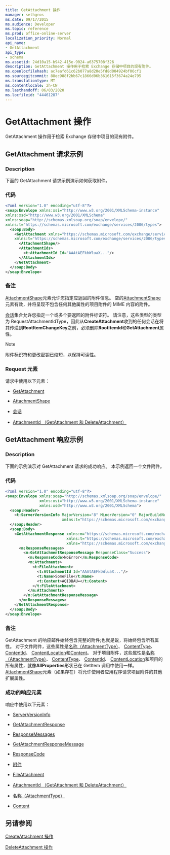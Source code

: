 ```yaml
---
title: GetAttachment 操作
manager: sethgros
ms.date: 09/17/2015
ms.audience: Developer
ms.topic: reference
ms.prod: office-online-server
localization_priority: Normal
api_name:
- GetAttachment
api_type:
- schema
ms.assetid: 24d10a15-b942-415e-9024-a6375708f326
description: GetAttachment 操作用于检索 Exchange 存储中项目的现有附件。
ms.openlocfilehash: ac7eafd61c62b077a8d20e5fd8d004924bf06cf1
ms.sourcegitcommit: 88ec988f2bb67c1866d06b361615f3674a24e795
ms.translationtype: MT
ms.contentlocale: zh-CN
ms.lasthandoff: 06/03/2020
ms.locfileid: "44461287"
---
```

# <a name="getattachment-operation"></a>GetAttachment 操作

GetAttachment 操作用于检索 Exchange 存储中项目的现有附件。
  
## <a name="getattachment-request-example"></a>GetAttachment 请求示例

### <a name="description"></a>Description

下面的 GetAttachment 请求示例演示如何获取附件。
  
### <a name="code"></a>代码

```XML
<?xml version="1.0" encoding="utf-8"?>
<soap:Envelope xmlns:xsi="http://www.w3.org/2001/XMLSchema-instance"
xmlns:xsd="http://www.w3.org/2001/XMLSchema"
xmlns:soap="http://schemas.xmlsoap.org/soap/envelope/"
xmlns:t="https://schemas.microsoft.com/exchange/services/2006/types">
  <soap:Body>
    <GetAttachment xmlns="https://schemas.microsoft.com/exchange/services/2006/messages"
    xmlns:t="https://schemas.microsoft.com/exchange/services/2006/types">
      <AttachmentShape/>
      <AttachmentIds>
        <t:AttachmentId Id="AAAtAEFkbWluaX..."/>
      </AttachmentIds>
    </GetAttachment>
  </soap:Body>
</soap:Envelope>
```

### <a name="comments"></a>备注

[AttachmentShape](attachmentshape.md)元素允许您指定应返回的附件信息。 空的[AttachmentShape](attachmentshape.md)元素有效，并将呈现不包含任何其他属性的项目附件的 MIME 内容的附件。 
  
[会话](attachmentids.md)集合允许您指定一个或多个要返回的附件标识符。 请注意，这些类型的类型为 RequestAttachmentIdType，因此从**CreateAttachment**收到的任何会话在将其传递到**RootItemChangeKey**之前，必须删除**RootItemId**和**GetAttachment**属性。
  
> [!NOTE]
> 附件标识符和更改密钥已缩短，以保持可读性。 
  
### <a name="request-elements"></a>Request 元素

请求中使用以下元素：
  
- [GetAttachment](getattachment.md)
    
- [AttachmentShape](attachmentshape.md)
    
- [会话](attachmentids.md)
    
- [AttachmentId （GetAttachment 和 DeleteAttachment）](attachmentid-getattachment-and-deleteattachment.md)
    
## <a name="getattachment-response-example"></a>GetAttachment 响应示例

### <a name="description"></a>Description

下面的示例演示对 GetAttachment 请求的成功响应。 本示例返回一个文件附件。
  
### <a name="code"></a>代码

```XML
<?xml version="1.0" encoding="utf-8"?>
<soap:Envelope xmlns:soap="http://schemas.xmlsoap.org/soap/envelope/" 
               xmlns:xsi="http://www.w3.org/2001/XMLSchema-instance" 
               xmlns:xsd="http://www.w3.org/2001/XMLSchema">
  <soap:Header>
    <t:ServerVersionInfo MajorVersion="8" MinorVersion="0" MajorBuildNumber="662" MinorBuildNumber="0" 
                         xmlns:t="https://schemas.microsoft.com/exchange/services/2006/types"/>
  </soap:Header>
  <soap:Body>
    <GetAttachmentResponse xmlns:m="https://schemas.microsoft.com/exchange/services/2006/messages" 
                           xmlns:t="https://schemas.microsoft.com/exchange/services/2006/types" 
                           xmlns="https://schemas.microsoft.com/exchange/services/2006/messages">
      <m:ResponseMessages>
        <m:GetAttachmentResponseMessage ResponseClass="Success">
          <m:ResponseCode>NoError</m:ResponseCode>
          <m:Attachments>
            <t:FileAttachment>
              <t:AttachmentId Id="AAAtAEFkbWluaX..."/>
              <t:Name>SomeFile</t:Name>
              <t:Content>AQIDBAU=</t:Content>
            </t:FileAttachment>
          </m:Attachments>
        </m:GetAttachmentResponseMessage>
      </m:ResponseMessages>
    </GetAttachmentResponse>
  </soap:Body>
</soap:Envelope>
```

### <a name="comments"></a>备注

GetAttachment 的响应邮件始终包含完整的附件;也就是说，将始终包含所有属性。 对于文件附件，这些属性是[名称（AttachmentType）](name-attachmenttype.md)、 [ContentType](contenttype.md)、 [ContentId](contentid.md)、 [ContentLocation](contentlocation.md)和[Content](content.md)。 对于项目附件，这些属性是[名称（AttachmentType）](name-attachmenttype.md)、 [ContentType](contenttype.md)、 [ContentId](contentid.md)、 [ContentLocation](contentlocation.md)和项目的所有属性，就像**AllProperties**形状已在 GetItem 调用中使用一样。 [AttachmentShape](attachmentshape.md)元素（如果存在）将允许使用者应用程序请求项目附件的其他扩展属性。 
  
### <a name="successful-response-elements"></a>成功的响应元素

响应中使用以下元素：
  
- [ServerVersionInfo](serverversioninfo.md)
    
- [GetAttachmentResponse](getattachmentresponse.md)
    
- [ResponseMessages](responsemessages.md)
    
- [GetAttachmentResponseMessage](getattachmentresponsemessage.md)
    
- [ResponseCode](responsecode.md)
    
- [附件](attachments-ex15websvcsotherref.md)
    
- [FileAttachment](fileattachment.md)
    
- [AttachmentId （GetAttachment 和 DeleteAttachment）](attachmentid-getattachment-and-deleteattachment.md)
    
- [名称（AttachmentType）](name-attachmenttype.md)
    
- [Content](content.md)
    
## <a name="see-also"></a>另请参阅



[CreateAttachment 操作](createattachment-operation.md)
  
[DeleteAttachment 操作](deleteattachment-operation.md)

